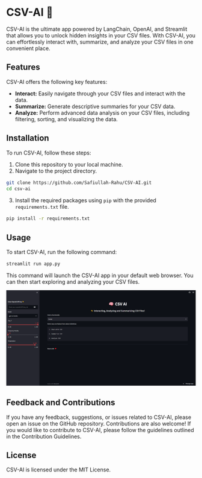 # CSV-AI 🧠

CSV-AI is the ultimate app powered by LangChain, OpenAI, and Streamlit that allows you to unlock hidden insights in your CSV files. With CSV-AI, you can effortlessly interact with, summarize, and analyze your CSV files in one convenient place. 

## Features

CSV-AI offers the following key features:

- **Interact:** Easily navigate through your CSV files and interact with the data.
- **Summarize:** Generate descriptive summaries for your CSV data.
- **Analyze:** Perform advanced data analysis on your CSV files, including filtering, sorting, and visualizing the data.

## Installation

To run CSV-AI, follow these steps:

1. Clone this repository to your local machine.
2. Navigate to the project directory.

```bash
git clone https://github.com/Safiullah-Rahu/CSV-AI.git
cd csv-ai
```
3. Install the required packages using `pip` with the provided `requirements.txt` file.
```bash 
pip install -r requirements.txt
```
## Usage

To start CSV-AI, run the following command:
```bash 
streamlit run app.py
```
This command will launch the CSV-AI app in your default web browser. You can then start exploring and analyzing your CSV files.

<img src="CSV_AI.PNG" alt="CSV-AI App Homepage">

## Feedback and Contributions
If you have any feedback, suggestions, or issues related to CSV-AI, please open an issue on the GitHub repository. Contributions are also welcome! If you would like to contribute to CSV-AI, please follow the guidelines outlined in the Contribution Guidelines.

## License
CSV-AI is licensed under the MIT License.
